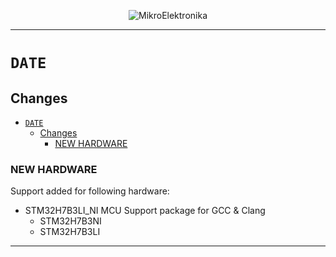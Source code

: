 <p align="center">
  <img src="http://www.mikroe.com/img/designs/beta/logo_small.png?raw=true" alt="MikroElektronika"/>
</p>

---

# `DATE`

## Changes

- [`DATE`](#date)
  - [Changes](#changes)
    - [NEW HARDWARE](#new-hardware)

### NEW HARDWARE

Support added for following hardware:

- STM32H7B3LI_NI MCU Support package for GCC & Clang
  - STM32H7B3NI
  - STM32H7B3LI

---
